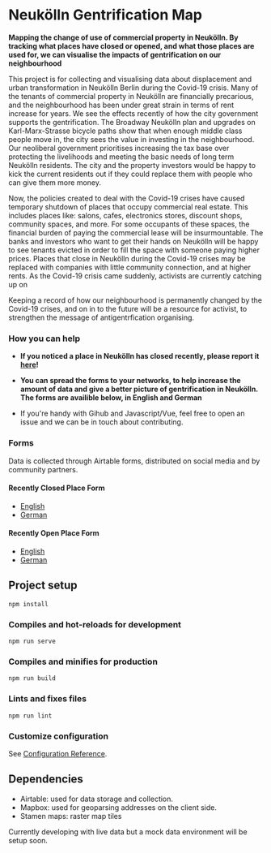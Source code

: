 # Neukölln Gentrification Map

**Mapping the change of use of commercial property in Neukölln. By tracking what places have closed or opened, and what those places are used for, we can visualise the impacts of gentrification on our neighbourhood**

This project is for collecting and visualising data about displacement and urban transformation in Neukölln Berlin during the Covid-19 crisis. Many of the tenants of commercial property in Neukölln are financially precarious, and the neighbourhood has been under great strain in terms of rent increase for years. We see the effects recently of how the city government supports the gentrification. The Broadway Neukölln plan and upgrades on Karl-Marx-Strasse bicycle paths show that when enough middle class people move in, the city sees the value in investing in the neighbourhood. Our neoliberal government prioritises increasing the tax base over protecting the livelihoods and meeting the basic needs of long term Neukölln residents. The city and the property investors would be happy to kick the current residents out if they could replace them with people who can give them more money.

Now, the policies created to deal with the Covid-19 crises have caused temporary shutdown of places that occupy commercial real estate. This includes places like: salons, cafes, electronics stores, discount shops, community spaces, and more. For some occupants of these spaces, the financial burden of paying the commercial lease will be insurmountable. The banks and investors who want to get their hands on Neukölln will be happy to see tenants evicted in order to fill the space with someone paying higher prices. Places that close in Neukölln during the Covid-19 crises may be replaced with companies with little community connection, and at higher rents. As the Covid-19 crisis came suddenly, activists are currently catching up on

Keeping a record of how our neighbourhood is permanently changed by the Covid-19 crises, and on in to the future will be a resource for activist, to strengthen the message of antigentrfication organising.

### How you can help

- **If you noticed a place in Neukölln has closed recently, please report it [here](https://airtable.com/shrOgkjNoVXR5dYJt)!**

- **You can spread the forms to your networks, to help increase the amount of data and give a better picture of gentrification in Neukölln. The forms are availible below, in English and German**

- If you're handy with Gihub and Javascript/Vue, feel free to open an issue and we can be in touch about contributing.

### Forms

Data is collected through Airtable forms, distributed on social media and by community partners.

#### Recently Closed Place Form

- [English](https://airtable.com/shrOgkjNoVXR5dYJt)
- [German](https://airtable.com/tbl3a2HAYejnyw7uu/viwTWaWiJFE14QPAd?blocks=show)

#### Recently Open Place Form

- [English](https://airtable.com/tblRgrRKbQv2LyspL/viwmSrBbG4IhTe4m7?blocks=show)
- [German](https://airtable.com/tblRgrRKbQv2LyspL/viwd3kqFPDmIIQHJf?blocks=show)

## Project setup

```
npm install
```

### Compiles and hot-reloads for development

```
npm run serve
```

### Compiles and minifies for production

```
npm run build
```

### Lints and fixes files

```
npm run lint
```

### Customize configuration

See [Configuration Reference](https://cli.vuejs.org/config/).

## Dependencies

- Airtable: used for data storage and collection.
- Mapbox: used for geoparsing addresses on the client side.
- Stamen maps: raster map tiles

Currently developing with live data but a mock data environment will be setup soon.
